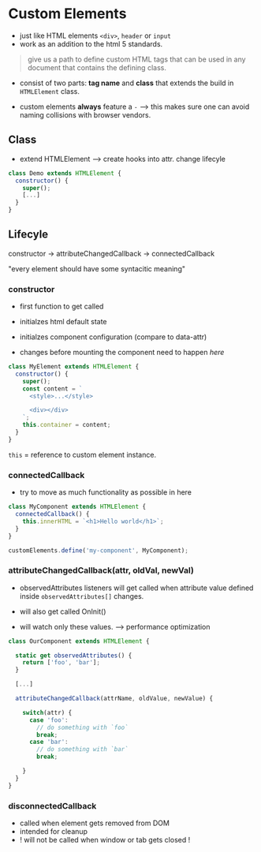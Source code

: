 # Custom Elements

- just like HTML elements `<div>`, `header` or `input`
- work as an addition to the html 5 standards.

> give us a path to define custom HTML tags that can be used in any document that contains the defining class.

- consist of two parts: **tag name** and **class** that extends the build in `HTMLElement` class.

- custom elements **always** feature a `-`
  --> this makes sure one can avoid naming collisions with browser vendors.

## Class

- extend HTMLElement
  --> create hooks into attr. change lifecyle

```js
class Demo extends HTMLElement {
  constructor() {
    super();
    [...]
  }
}
```

## Lifecyle

constructor -> attributeChangedCallback -> connectedCallback

"every element should have some syntacitic meaning"

### constructor

- first function to get called
- initialzes html default state
- initialzes component configuration (compare to data-attr)

- changes before mounting the component need to happen _here_

```js
class MyElement extends HTMLElement {
  constructor() {
    super();
    const content = `
      <style>...</style>

      <div></div>
    `;
    this.container = content;
  }
}
```

`this` = reference to custom element instance.

### connectedCallback

- try to move as much functionality as possible in here

```js
class MyComponent extends HTMLElement {
  connectedCallback() {
    this.innerHTML = `<h1>Hello world</h1>`;
  }
}

customElements.define('my-component', MyComponent);
```

### attributeChangedCallback(attr, oldVal, newVal)

- observedAttributes listeners will get called when attribute value defined inside `observedAttributes[]` changes.

- will also get called OnInit()

- will watch only these values. --> performance optimization

```js
class OurComponent extends HTMLElement {

  static get observedAttributes() {
    return ['foo', 'bar'];
  }

  [...]

  attributeChangedCallback(attrName, oldValue, newValue) {

    switch(attr) {
      case 'foo':
        // do something with `foo`
        break;
      case 'bar':
        // do something with `bar`
        break;

    }
  }
}
```

### disconnectedCallback

- called when element gets removed from DOM
- intended for cleanup
- ! will not be called when window or tab gets closed !

